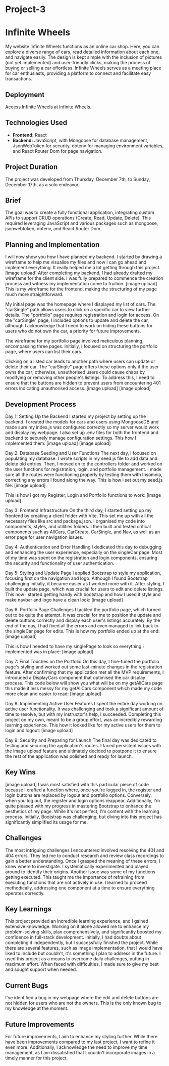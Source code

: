 # Project-3
# Infinite Wheels

My website Infinite Wheels functions as an online car shop. Here, you can explore a diverse range of cars, read detailed information about each one, and navigate easily. The design is kept simple with the inclusion of pictures (not yet implemented) and user-friendly clicks, making the process of buying or selling a car effortless. Infinite Wheels serves as a meeting place for car enthusiasts, providing a platform to connect and facilitate easy transactions.

## Deployment
Access Infinite Wheels at [Infinite Wheels](https://infinite-wheels-b5e907416190.herokuapp.com/).

## Technologies Used
- **Frontend:** React
- **Backend:** JavaScript, with Mongoose for database management, JsonWebToken for security, dotenv for managing environment variables, and React Router Dom for page navigation.

## Project Duration
The project was developed from Thursday, December 7th, to Sunday, December 17th, as a solo endeavor.

## Brief
The goal was to create a fully functional application, integrating custom APIs to support CRUD operations (Create, Read, Update, Delete). This required leveraging JavaScript and various packages such as mongoose, jsonwebtoken, dotenv, and React Router Dom.

## Planning and Implementation
I will now show you how I have planned my backend. I started by drawing a wireframe to help me visualise my files and now I can go ahead and implement everything. It really helped me a lot getting through this project. 
[image upload]
After completing my backend, I had already drafted my wireframe for the client side. I was fully prepared to commence the creation process and witness my implementation come to fruition.
[image upload]
This is my wireframe for the frontend, making the structuring of my page much more straightforward. 

My initial page was the homepage where I displayed my list of cars. The "carSingle" path allows users to click on a specific car to view further details. The "portfolio" page requires registration and login for access. On the "carSingle" page, I included options to update and delete the car, although I acknowledge that I need to work on hiding these buttons for users who do not own the car, a priority for future improvements.

The wireframe for my portfolio page involved meticulous planning, encompassing three pages. Initially, I focused on structuring the portfolio page, where users can list their cars. 

Clicking on a listed car leads to another path where users can update or delete their car. The "carSingle" page offers these options only if the user owns the car; otherwise, unauthorised users could cause chaos by modifying or removing other people's listings. To address this, I need to ensure that the buttons are hidden to prevent users from encountering 401 errors indicating unauthorised access.
[image upload] [image upload]

## Development Process
Day 1: Setting Up the Backend
I started my project by setting up the backend. I created the models for cars and users using MongooseDB and made sure my index.js was configured correctly so my server would work and display my webpage. I also set up .env files for both the frontend and backend to securely manage configuration settings. This how I implemented them: [image upload] [image upload]


Day 2: Database Seeding and User Functions
The next day, I focused on populating my database. I wrote scripts in my seed.js file to add data and delete old entries. Then, I moved on to the controllers folder and worked on the user functions for registration, login, and portfolio management. I made sure all the routes were functioning properly by testing them with Insomnia, correcting any errors I found along the way. This is how i set out my seed.js file: [image upload]

This is how i got my Register, Login and Portfolio functions to work: [image upload]


	
Day 3: Frontend Infrastructure
On the third day, I started setting up my frontend by creating a client folder with Vite. This set me up with all the necessary files like src and package.json. I organised my code into components, styles, and utilities folders. I then built and tested critical components such as AllCars, CarCreate, CarSingle, and Nav, as well as an error page for user navigation issues.


Day 4: Authentication and Error Handling
I dedicated this day to debugging and enhancing the user experience, especially on the singleCar page. Most of my time was spent on the registration and login components, ensuring the security and functionality of user authentication.


Day 5: Styling and Update Page
I applied Bootstrap to style my application, focusing first on the navigation and logo. Although I found Bootstrap challenging initially, it became easier as I worked more with it. After styling, I built the update page, which was crucial for users to edit and delete listings. This how i started getting handy with bootstrap and how I used it style and make navbar and logo have a clean look: [image upload]

  
Day 6: Portfolio Page Challenges
I tackled the portfolio page, which turned out to be quite the attempt. It was crucial for me to position the update and delete buttons correctly and display each user's listings accurately. By the end of the day, I had fixed all the errors and even managed to link back to the singleCar page for edits. This is how my portfolio ended up at the end: [image upload]

This is how I needed to have my singlePage to look so everything i implemented was in place: [image upload]

Day 7: Final Touches on the Portfolio
On this day, I fine-tuned the portfolio page's styling and worked out some last-minute changes in the registration feature. After confirming that my application met all the MVP requirements, I introduced a DisplayCars component that optimised the car display process. This code below will show you what will be on my getAllCars page this made it less messy for my getAllCars component which made my code more clean and easier to read: [image upload]



Day 8: Implementing Active User Features
I spent the entire day working on active user functionality. It was challenging and took a significant amount of time to resolve, but with my instructor's help, I succeeded. Completing this project on my own, meant to be a group effort, was an incredibly rewarding learning experience. This how it looked like for my active users for them to login and logout: [image upload]



Day 9: Security and Preparing for Launch
The final day was dedicated to testing and securing the application's routes.
I faced persistent issues with the image upload feature and ultimately decided to postpone it to ensure the rest of the application was polished and ready for launch.


## Key Wins
[image upload]
I was most satisfied with this particular piece of code because I crafted a function where, once you're logged in, the register and login buttons are replaced by logout and portfolio options. Conversely, when you log out, the register and login options reappear. Additionally, I'm quite pleased with my progress in mastering Bootstrap to enhance the aesthetics of my page. While it's not perfect, I'm content with the learning process. Initially, Bootstrap was challenging, but diving into this project has significantly simplified its usage for me.

## Challenges
The most intriguing challenges I encountered involved resolving the 401 and 404 errors. They led me to conduct research and review class recordings to gain a better understanding. Once I grasped the meaning of these errors, I knew where to investigate. I systematically experimented and played around to identify their origins. Another issue was some of my functions getting executed. This taught me the importance of refraining from executing functions that are not actively in use. I learned to proceed methodically, addressing one component at a time to ensure everything operates correctly.


## Key Learnings
This project provided an incredible learning experience, and I gained extensive knowledge. Working on it alone allowed me to enhance my problem-solving skills, plan comprehensively, and significantly boosted my confidence in full-stack development. Initially, I had doubts about completing it independently, but I successfully finished the project. While there are several features, such as image implementation, that I would have liked to include but couldn't, it's something I plan to address in the future. I used this project as a means to overcome daily challenges, putting in maximum effort. When faced with difficulties, I made sure to give my best and sought support when needed.

## Current Bugs
I've identified a bug in my webpage where the edit and delete buttons are not hidden for users who are not the owners. This is the only known bug to my knowledge at the moment.

## Future Improvements
For future improvements, I aim to enhance my styling further. While there have been improvements compared to my last project, I want to refine it even more. Additionally, I acknowledge the need to improve my time management, as I am dissatisfied that I couldn't incorporate images in a timely manner for this project.
